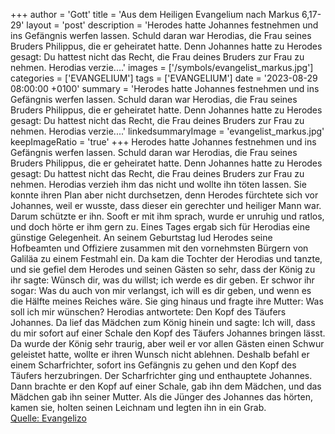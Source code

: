 +++
author = 'Gott'
title = 'Aus dem Heiligen Evangelium nach Markus 6,17-29'
layout = 'post'
description = 'Herodes hatte Johannes festnehmen und ins Gefängnis werfen lassen. Schuld daran war Herodias, die Frau seines Bruders Philippus, die er geheiratet hatte. Denn Johannes hatte zu Herodes gesagt: Du hattest nicht das Recht, die Frau deines Bruders zur Frau zu nehmen. Herodias verzie....'
images = ['/symbols/evangelist_markus.jpg']
categories = ['EVANGELIUM']
tags = ['EVANGELIUM']
date = '2023-08-29 08:00:00 +0100'
summary = 'Herodes hatte Johannes festnehmen und ins Gefängnis werfen lassen. Schuld daran war Herodias, die Frau seines Bruders Philippus, die er geheiratet hatte. Denn Johannes hatte zu Herodes gesagt: Du hattest nicht das Recht, die Frau deines Bruders zur Frau zu nehmen. Herodias verzie....'
linkedsummaryImage = 'evangelist_markus.jpg'
keepImageRatio = 'true'
+++
Herodes hatte Johannes festnehmen und ins Gefängnis werfen lassen. Schuld daran war Herodias, die Frau seines Bruders Philippus, die er geheiratet hatte.
Denn Johannes hatte zu Herodes gesagt: Du hattest nicht das Recht, die Frau deines Bruders zur Frau zu nehmen.
Herodias verzieh ihm das nicht und wollte ihn töten lassen.<!--more--> Sie konnte ihren Plan aber nicht durchsetzen,
denn Herodes fürchtete sich vor Johannes, weil er wusste, dass dieser ein gerechter und heiliger Mann war. Darum schützte er ihn. Sooft er mit ihm sprach, wurde er unruhig und ratlos, und doch hörte er ihm gern zu.
Eines Tages ergab sich für Herodias eine günstige Gelegenheit. An seinem Geburtstag lud Herodes seine Hofbeamten und Offiziere zusammen mit den vornehmsten Bürgern von Galiläa zu einem Festmahl ein.
Da kam die Tochter der Herodias und tanzte, und sie gefiel dem Herodes und seinen Gästen so sehr, dass der König zu ihr sagte: Wünsch dir, was du willst; ich werde es dir geben.
Er schwor ihr sogar: Was du auch von mir verlangst, ich will es dir geben, und wenn es die Hälfte meines Reiches wäre.
Sie ging hinaus und fragte ihre Mutter: Was soll ich mir wünschen? Herodias antwortete: Den Kopf des Täufers Johannes.
Da lief das Mädchen zum König hinein und sagte: Ich will, dass du mir sofort auf einer Schale den Kopf des Täufers Johannes bringen lässt.
Da wurde der König sehr traurig, aber weil er vor allen Gästen einen Schwur geleistet hatte, wollte er ihren Wunsch nicht ablehnen.
Deshalb befahl er einem Scharfrichter, sofort ins Gefängnis zu gehen und den Kopf des Täufers herzubringen. Der Scharfrichter ging und enthauptete Johannes.
Dann brachte er den Kopf auf einer Schale, gab ihn dem Mädchen, und das Mädchen gab ihn seiner Mutter.
Als die Jünger des Johannes das hörten, kamen sie, holten seinen Leichnam und legten ihn in ein Grab.<br> [Quelle: Evangelizo](https://evangeliumtagfuertag.org/DE/gospel)